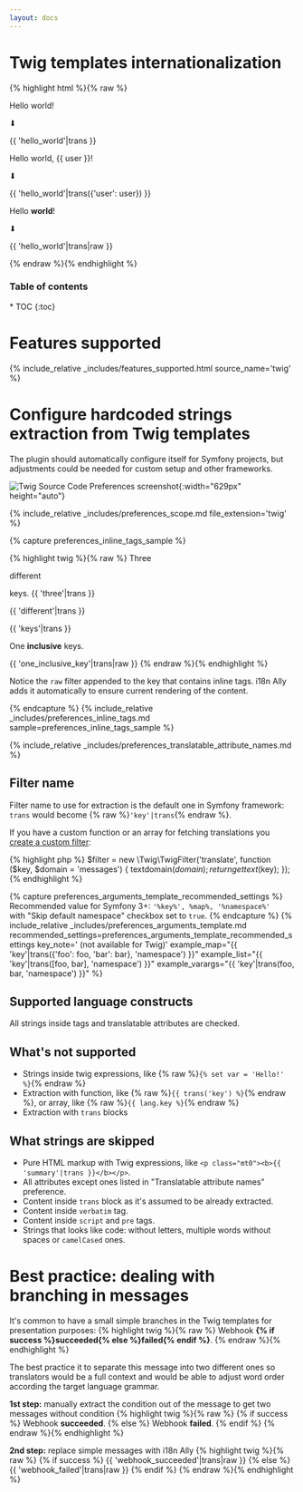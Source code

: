 ```yaml
---
layout: docs
---
```



<h1>Twig templates internationalization</h1>

{% highlight html %}{% raw %}
<p>Hello world!</p>
⬇
<p>{{ 'hello_world'|trans }}</p>
<!-- translations/messages.en.yaml: hello_world: 'Hello world!' -->

<p>Hello world, {{ user }}!</p>
⬇
<p>{{ 'hello_world'|trans({'user': user}) }}</p>
<!-- translations/messages.en.yaml: hello_world: 'Hello world, {user}!' -->

<p>Hello <b>world</b>!</p>
⬇
<p>{{ 'hello_world'|trans|raw }}</p>
<!-- translations/messages.en.yaml: hello_world: 'Hello <b>world</b>!' -->
{% endraw %}{% endhighlight %}


<h3>Table of contents</h3>
* TOC
{:toc}

# Features supported

{% 
  include_relative _includes/features_supported.html
  source_name='twig'
%}

# Configure hardcoded strings extraction from Twig templates

The plugin should automatically configure itself for Symfony projects, but adjustments could be needed for custom setup and other frameworks.

![Twig Source Code Preferences screenshot](assets/twig-preferences.png){:width="629px" height="auto"}

{% 
  include_relative _includes/preferences_scope.md
  file_extension='twig'
%}


{% capture preferences_inline_tags_sample %}

{% highlight twig %}{% raw %}
Three
<p>different</p>
keys.
<!-- ⬇ will be extracted into -->
{{ 'three'|trans }}
<p>{{ 'different'|trans }}</p>
{{ 'keys'|trans }}


One <b>inclusive</b> keys.
<!-- ⬇ will be extracted into -->
{{ 'one_inclusive_key'|trans|raw }}
{% endraw %}{% endhighlight %}

Notice the `raw` filter appended to the key that contains inline tags. i18n Ally adds it automatically to ensure current rendering of the content.

{% endcapture %}
{%
  include_relative _includes/preferences_inline_tags.md
  sample=preferences_inline_tags_sample
%}


{% include_relative _includes/preferences_translatable_attribute_names.md %}


## Filter name

Filter name to use for extraction is the default one in Symfony framework: `trans` would become {% raw %}`'key'|trans`{% endraw %}.

If you have a custom function or an array for fetching translations you [create a custom filter](https://twig.symfony.com/doc/3.x/advanced.html#filters):

{% highlight php %}
$filter = new \Twig\TwigFilter('translate', function ($key, $domain = 'messages') {
    textdomain($domain);
    return gettext($key);
});
{% endhighlight %}


{% capture preferences_arguments_template_recommended_settings %}
Recommended value for Symfony 3+: `'%key%', %map%, '%namespace%'`<br>
with "Skip default namespace" checkbox set to `true`.
{% endcapture %}
{%
  include_relative _includes/preferences_arguments_template.md
  recommended_settings=preferences_arguments_template_recommended_settings
  key_note=' (not available for Twig)'
  example_map="{{ 'key'|trans({'foo': foo, 'bar': bar}, 'namespace') }}"
  example_list="{{ 'key'|trans([foo, bar], 'namespace') }}"
  example_varargs="{{ 'key'|trans(foo, bar, 'namespace') }}"
%}


## Supported language constructs

All strings inside tags and translatable attributes are checked.


## What's not supported

* Strings inside twig expressions, like {% raw %}`{% set var = 'Hello!' %}`{% endraw %}
* Extraction with function, like {% raw %}`{{ trans('key') %}`{% endraw %}, or array, like {% raw %}`{{ lang.key %}`{% endraw %}
* Extraction with `trans` blocks


## What strings are skipped

* Pure HTML markup with Twig expressions, like `<p class="mt0"><b>{{ 'summary'|trans }}</b></p>`.
* All attributes except ones listed in "Translatable attribute names" preference.
* Content inside `trans` block as it's assumed to be already extracted.
* Content inside `verbatim` tag.
* Content inside `script` and `pre` tags.
* Strings that looks like code: without letters, multiple words without spaces or `camelCased` ones.


# Best practice: dealing with branching in messages

It's common to have a small simple branches in the Twig templates for presentation purposes:
{% highlight twig %}{% raw %}
Webhook <strong>{% if success %}succeeded{% else %}failed{% endif %}</strong>.
{% endraw %}{% endhighlight %}

The best practice it to separate this message into two different ones so translators would be a full context and would be able to adjust word order according the target language grammar.

**1st step:** manually extract the condition out of the message to get two messages without condition
{% highlight twig %}{% raw %}
{% if success %}
    Webhook <strong>succeeded</strong>.
{% else %}
    Webhook <strong>failed</strong>.
{% endif %}
{% endraw %}{% endhighlight %}


**2nd step:** replace simple messages with i18n Ally
{% highlight twig %}{% raw %}
{% if success %}
  {{ 'webhook_succeeded'|trans|raw }}
{% else %}
  {{ 'webhook_failed'|trans|raw }}
{% endif %}
{% endraw %}{% endhighlight %}
